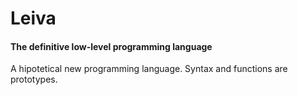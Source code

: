 # Leiva
#### The definitive low-level programming language
A hipotetical new programming language. Syntax and functions are prototypes.
